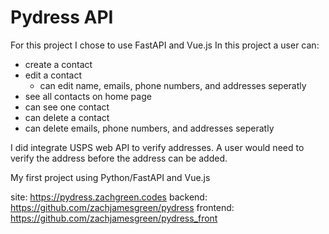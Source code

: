 # Pydress API

For this project I chose to use FastAPI and Vue.js
In this project a user can:
  - create a contact
  - edit a contact
    - can edit name, emails, phone numbers, and addresses seperatly
  - see all contacts on home page
  - can see one contact
  - can delete a contact
  - can delete emails, phone numbers, and addresses seperatly

I did integrate USPS web API to verify addresses. A user would need to verify the address before the address can be added.

My first project using Python/FastAPI and Vue.js

site: https://pydress.zachgreen.codes
backend: https://github.com/zachjamesgreen/pydress
frontend: https://github.com/zachjamesgreen/pydress_front